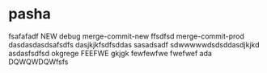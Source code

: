 # pasha
fsafafadf
NEW
debug
merge-commit-new
ffsdfsd
merge-commit-prod
dasdasdasdsafsdfs
dasjkjkfsdfsddas
sasadsadf
sdwwwwwdsdsddasdjkjkd
asdasfsdfsd
okgrege
FEEFWE
gkjgk
fewfewfwe
fwefwef
ada
DQWQWDQWfsfs
